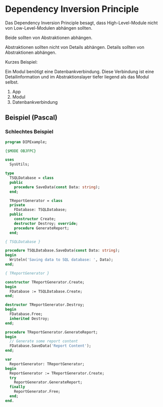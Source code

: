 # Dependency Inversion Principle

Das Dependency Inversion Principle besagt, dass High-Level-Module nicht von Low-Level-Modulen abhängen sollten. 

Beide sollten von Abstraktionen abhängen. 

Abstraktionen sollten nicht von Details abhängen. Details sollten von Abstraktionen abhängen.

Kurzes Beispiel:

Ein Modul benötigt eine Datenbankverbindung. Diese Verbindung ist eine Detailinformation und im Abstraktionslayer tiefer liegend als das Modul selbst.

1. App
2. Modul
3. Datenbankverbindung



## Beispiel (Pascal)

### Schlechtes Beispiel

```pascal
program DIPExample;

{$MODE OBJFPC}

uses
  SysUtils;

type
  TSQLDatabase = class
  public
    procedure SaveData(const Data: string);
  end;

  TReportGenerator = class
  private
    FDatabase: TSQLDatabase;
  public
    constructor Create;
    destructor Destroy; override;
    procedure GenerateReport;
  end;

{ TSQLDatabase }

procedure TSQLDatabase.SaveData(const Data: string);
begin
  Writeln('Saving data to SQL database: ', Data);
end;

{ TReportGenerator }

constructor TReportGenerator.Create;
begin
  FDatabase := TSQLDatabase.Create;
end;

destructor TReportGenerator.Destroy;
begin
  FDatabase.Free;
  inherited Destroy;
end;

procedure TReportGenerator.GenerateReport;
begin
  // Generate some report content
  FDatabase.SaveData('Report Content');
end;

var
  ReportGenerator: TReportGenerator;
begin
  ReportGenerator := TReportGenerator.Create;
  try
    ReportGenerator.GenerateReport;
  finally
    ReportGenerator.Free;
  end;
end.


```